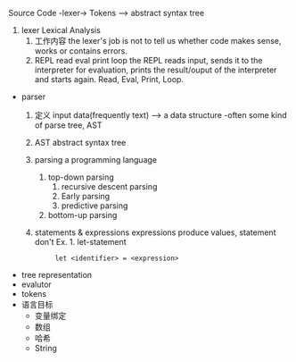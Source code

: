 Source Code -lexer-> Tokens --> abstract syntax tree
1. lexer Lexical Analysis
   1. 工作内容
        the lexer's job is not to tell us whether code makes sense, works or contains errors.
   2. REPL read eval print loop
    the REPL reads input, sends it to the interpreter for evaluation, prints the result/ouput of the interpreter and starts again. Read, Eval, Print, Loop.

- parser
    1. 定义
        input data(frequently text) --> a data structure -often some kind of parse tree, AST
    2. AST abstract syntax tree
    3. parsing a programming language 


       1. top-down parsing
          1. recursive descent parsing
          2. Early parsing
          3. predictive parsing
       2. bottom-up parsing
    4. statements & expressions
        expressions produce values, statement don't
        Ex.
            1. let-statement

                let <identifier> = <expression>
- tree representation
- evalutor
- tokens
- 语言目标
  - 变量绑定
  - 数组
  - 哈希
  - String